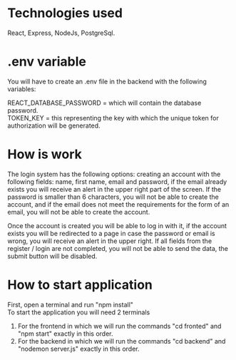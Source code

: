 # Technologies used
React, Express, NodeJs, PostgreSql.





# .env variable

You will have to create an .env file in the backend with the following variables:  
  
REACT_DATABASE_PASSWORD = which will contain the database password.   
TOKEN_KEY = this representing the key with which the unique token for authorization will be generated.



# How is work

The login system has the following options: creating an account with the following fields: name, first name, email and password, if the email already exists you will receive an alert in the upper right part of the screen. If the password is smaller than 6 characters, you will not be able to create the account, and if the email does not meet the requirements for the form of an email, you will not be able to create the account.

Once the account is created you will be able to log in with it, if the account exists you will be redirected to a page in case the password or email is wrong, you will receive an alert in the upper right. If all fields from the register / login are not completed, you will not be able to send the data, the submit button will be disabled.


# How to start application
First, open a terminal and run "npm install"  
To start the application you will need 2 terminals
  
1. For the frontend in which we will run the commands "cd fronted" and "npm start" exactly in this order.
2. For the backend in which we will run the commands "cd backend" and "nodemon server.js" exactly in this order.

